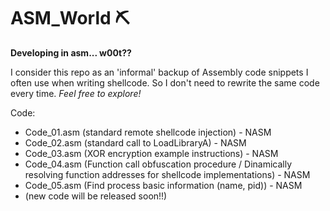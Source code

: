 # ASM_World ⛏

**Developing in asm... w00t??**

I consider this repo as an 'informal' backup of Assembly code snippets I often use when writing shellcode. So I don't need to rewrite the same code every time. 
*Feel free to explore!*

Code:
* Code_01.asm		(standard remote shellcode injection) - NASM
*	Code_02.asm		(standard call to LoadLibraryA) - NASM
* Code_03.asm   (XOR encryption example instructions) - NASM
* Code_04.asm   (Function call obfuscation procedure / Dinamically resolving function addresses for shellcode implementations) - NASM
* Code_05.asm   (Find process basic information (name, pid)) - NASM
* (new code will be released soon!!)
